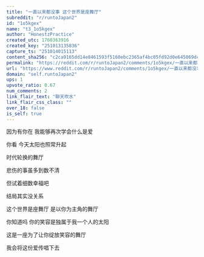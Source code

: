 ```yaml
---
title: "一直以来都没事 这个世界是座舞厅"
subreddit: "r/runtoJapan2"
id: "1o5kgex"
name: "t3_1o5kgex"
author: "HonestzPractice"
created_utc: 1760363916
created_key: "251013135836"
capture_ts: "251014015113"
content_sha256: "c2ca9165dd14e8461593f5160ebc2365af4bc05fd92d0e645069dc650dca8805"
permalink: "https://reddit.com/r/runtoJapan2/comments/1o5kgex/一直以来都没事_这个世界是座舞厅/"
url: "https://www.reddit.com/r/runtoJapan2/comments/1o5kgex/一直以来都没事_这个世界是座舞厅/"
domain: "self.runtoJapan2"
ups: 1
upvote_ratio: 0.67
num_comments: 2
link_flair_text: "聊天吹水"
link_flair_css_class: ""
over_18: false
is_self: true
---
```


因为有你在 我能够再次学会什么是爱

你看 今天太阳也照常升起

时代轮换的舞厅

悲伤的事虽多到数不清

但试着细数幸福吧

结局其实没关系

这个世界是座舞厅 是以你为主角的舞厅

你知道吗 你的笑容是独属于我一个人的太阳

这是一座为了让你绽放笑容的舞厅

我会将这份爱传唱下去
